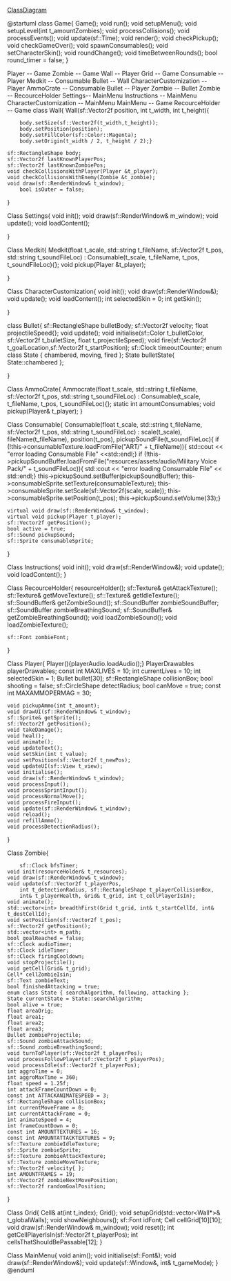 [ClassDiagram](http://www.plantuml.com/plantuml/umla/rHbTRziuyZdw5Rm-1CgU-v7aRe5DkiKwJj8DjawCs4sBAug2aSOMBvHea9JTrkX_FmufqQJYECq1zt012elpCPmPpiUG_KDfAdLTyYJZL2dobfQmIdRm9zqxJdOMWkL4rjLweK3Nyo5KTGVq3XR0KrPfeh_GKjIL_fSeRnaeJpQN8WEb1e9pffYeLDf5dIsWqW6udkTKGwgcHqSJLi9Q8QXoa6kwh83iRiIokthU0Q8XLukGLitfiXgOtUkItd9GaHc3WagQQP3ZEnROB8qvkS5Liy0hscXq0de9K5qZtacw5O8x-Yz88CdlP4gvWkFaHvACEFrcGC-VMpydpa5--O5oZWj7bRoLBFUujS81nH3oEwOH4A2Javfpi50Kc7YJ1hNIecJVgMQY2gJqor8C9DKG2mhaEC90NOSA0DUGYLfcyAVWkJ4m6OFMh9efWnfILc6u91ULqhBES7T50iGM3Jr9--7z4M_emIw8qMuJnFXZO-S6CYtamPJCXM8ekqTSd2vPhejsKG2R5NhFC2OxvXZpRoyKw37x3f6CjENo37ZgddxKx92sMqNOSyQv2NyXhKZxTNGqf3EeD8q8hoIRiQhTYxma1psl8QxsZd-WcYZ5U4ARmEGmBkWS24emaYApELNwhqeiAtUGHiS7AToH8aMOHUkK_S1quQIaxeViwYzp-xMtXUMiWl9RweGZntVxvJboIPUfCmOJ-mEhSh7SjGU4NuQED7yslPYwgdMSMkPlOC--ZRnL8vfLJAUFRLJwZUB2uzTSqDoaXeRA2aliZcv3buHcE_UHJWqjXfFAA8SUKJe_Eb9Q6fqCSCeuND8IUjwWw1YCAuNgyYWi9YPou9t8ziWHyQphN4tzTi4MZRIkXDKFNtHTmTnmZcYUisvpRZx5kJ_hqntCGWKSp6uvbbzplAyQy0nqMv3TMRiyTsLejJaFBEvaGpOiW8kCQOIxivfByM-3P8Pr3f1x1uKQUtCPvKp1Ed-DUzrMTjMBpzFXN1NfaJOoEljvyLCc8UtmpmJbvjIehLeTd6tTew3EMAMCSNUsDubQ3x0DWpGegEgIP2v3DDRwbKbJMjw2XBn7Ih4miTQp6kG4xNT4JdlxlN9yHqUEpT65UU3RY3aF_Cxm-_yZ6vIcccMs3RZ99HWFDYRBBWcIPUq2puO-y8kVTiBJhKy8YlG6x_L8AotrWWqqyOqljL8DdJDdt8fBksunlOXDIVetNJ3r_4tcRPd0LrrBU879Uov5QPcVzQydBv-HlvDWKojYnsgVYLgJrw_9Cv1II9ltQ4qmiw2KPuR4aaELy-CViGA1kYVrT0goeu04PSS1zP8g1Thyr3aJBuUCCqtbDt8ZM0PaHBCxfsTaxN-dAucLlQSdjd6dQtfFUzlhkwuTpoNJW6oDazDxRd-4Run144yhJSYvy7Y4VHG7oJ5voAmRmUiIqiF3PWnPCAbhoidFzVAOFawiCA_YgZqBzFDpDiqqMu1f55hMq71OBSFuRk3EJj8nF1uUmX7rVz7ZWgtY0NPbovW45S2GeQs9pVdleXlwMfiuRY0F4Gt50XuXkSZv9f8WJ2sP6zeiz04ougQv0BADx4G2rOL9AelQlcz87IhWVUk8jk122nE_rxceTACEVeOrtCNXAd6_wTxAnMCVwuajElOhjP7lQ4vDIDXMGURnsWG1HfksZMNO__ZkukPiR89rlnrhibfAgFGx4yFAmJTEGVi6x4QTfY5_Edpr-NZJrBEJjLFtYVZQ9eagXC2Hs8_BpQ30PDQmaHoqaNDDSrQhbYsZrL04oHNRqXyEhqPdryF-MqDmQ1HFeZw90q3q5X0bqFkBHmg4prSNgUuptLeJ_0QQti4fBMbuLI-0ylMALgpqMUgpraRA6gRSoDaOiQ2yXX3dz-tqx0gM1jMHtDXxms29iipFff7o2RUXwD7aefhNEkr2qMULteox5BAa74_t7kgSIV1CeGq_ev04J90qM4yPvpOMklkSWWPRPrtGkVGCwwFBtbKIZOPkkBsTAdmDag4FqxXsed8jH3tPiTxYU1nhBy_hSTK5HnxRqYFt4zEp3u84ZUIiHye_WN9ybS3t7uJEp6_xHf41vwxgN9XptnJHRenPMBLV6wOtv5O2pNLXJbRf58M6CdVRUyJ0IBvOmt9G3MXxrFj9TLjoRjQh_3AdkcZB3Lvqhe5c1UHXeVA7RWSwT-mXcEKSxaEd3EVbWP5hZhNo1cWn7_cxrpeaPs1DJKE78nA1ln1qkGl62yLGLjD7smQ2dwqHKrOnPInmBTgeuAldfWkO0YgpeizdGZ9Tb6Pu5voBfRs9KI_1tyRQTk4MlxVtiOuKFnhnQ39oLn0gWUBJKWJOZrO7qUhGjvx6Mk-_UDnoI6UsXOJOZOtVb-jQLXFXOlh1ZBjNfQoZdiY4yyvMOdl_cysa3JDyVGXXG_gr0H_--ihxICt1nkl-YuD_JXrvStJdafPWxz-d9WITjA25zYUJ_k2l_kN5i3yv6u_EpavHyiQcJkAc7auEMCBjHav-Y79dqKKsXMBSgFsF1ZnzHDdXrVlBoUJiu-JzjPjWVjs0ToO5LByPec3eRC8W63lZoToXtM8ZPpZuRgO8fjw7NdrMDg7MMfzVzuVEfj-wB4xcfP67SjjYrgMIjCf5-LPGxYdYJePbPUMgoIwXkfaeM9N3LumwH7V-AyM2mdg9Bzc_lB6rYOjRod6jrZo5M5xYq_2jgAMoiloGotByQOgPhMKe_DF-gy_uxwdFeX8K-CSwLpV3VlHeTk7-Qb9GFIv4pVCJ656bS5R-j7_mERmU-PV_LT3X7do8GnDtdtX5Gu86vPlUZ9Om53dOczeVXhik-Ny0)

@startuml
class Game{
	Game();
	void run();
	void setupMenu();
	void setupLevel(int t_amountZombies);
	void processCollisions();
	void processEvents();
	void update(sf::Time);
	void render();
	void checkPickup();
	void checkGameOver();
	void spawnConsumables();
	void setCharacterSkin();
	void roundChange();
	void timeBetweenRounds();
	bool round_timer = false;
}

Player -- Game
Zombie -- Game
Wall -- Player
Grid -- Game
Consumable -- Player
Medkit -- Consumable 
Bullet -- Wall
CharacterCustomization -- Player
AmmoCrate -- Consumable
Bullet -- Player
Zombie -- Bullet
Zombie -- RecourceHolder 
Settings-- MainMenu
Instructions -- MainMenu
CharacterCustomization -- MainMenu
MainMenu -- Game
RecourceHolder -- Game
class Wall{
	Wall(sf::Vector2f position, int t_width, int t_height){
	
		body.setSize(sf::Vector2f(t_width,t_height));
		body.setPosition(position);
		body.setFillColor(sf::Color::Magenta);
		body.setOrigin(t_width / 2, t_height / 2);}
	
	sf::RectangleShape body;
	sf::Vector2f lastKnownPlayerPos;
	sf::Vector2f lastKnownZombiePos;
	void checkCollisionsWithPlayer(Player &t_player);
	void checkCollisionsWithEnemy(Zombie &t_zombie);
	void draw(sf::RenderWindow& t_window);
        bool isOuter = false;
}



Class Settings{
	void init();
	void draw(sf::RenderWindow& m_window);
	void update();
	void loadContent();


}


Class Medkit{
	Medkit(float t_scale, std::string t_fileName,
        sf::Vector2f t_pos, std::string t_soundFileLoc) : 
        Consumable(t_scale, t_fileName, t_pos, t_soundFileLoc){};
	void pickup(Player &t_player);

}

Class CharacterCustomization{
	void init();
	void draw(sf::RenderWindow&);
	void update();
	void loadContent();
	int selectedSkin = 0;
	int getSkin();

}



class Bullet{
	sf::RectangleShape bulletBody;
	sf::Vector2f velocity;
	float projectileSpeed{};
	void update();
	void initialise(sf::Color t_bulletColor, sf::Vector2f t_bulletSize, float t_projectileSpeed);
	void fire(sf::Vector2f t_goalLocation,sf::Vector2f t_startPosition);
	sf::Clock timeoutCounter;
	enum class State { chambered, moving, fired };
	State bulletState{ State::chambered };

}


Class AmmoCrate{
	Ammocrate(float t_scale, std::string t_fileName,
        sf::Vector2f t_pos, std::string t_soundFileLoc) : 
        Consumable(t_scale, t_fileName, t_pos, t_soundFileLoc){};
	static int amountConsumables;
	void pickup(Player& t_player);
}


Class Consumable{
	Consumable(float t_scale, std::string t_fileName,
 sf::Vector2f t_pos, std::string t_soundFileLoc) :
 scale(t_scale), fileName(t_fileName),
 position(t_pos), pickupSoundFile(t_soundFileLoc){
		if (!this->consumableTexture.loadFromFile("ART/" + t_fileName)){
			std::cout << "error loading Consumable File" <<std::endl;}
		if (!this->pickupSoundBuffer.loadFromFile("resources/assets/audio/Military Voice Pack/" + t_soundFileLoc)){
			std::cout << "error loading Consumable File" << std::endl;}
		this->pickupSound.setBuffer(pickupSoundBuffer);
		this->consumableSprite.setTexture(consumableTexture);
		this->consumableSprite.setScale(sf::Vector2f(scale, scale));
		this->consumableSprite.setPosition(t_pos); 
		this->pickupSound.setVolume(33);}
	
	virtual void draw(sf::RenderWindow& t_window);
	virtual void pickup(Player t_player);
	sf::Vector2f getPosition();
	bool active = true;
	sf::Sound pickupSound;
	sf::Sprite consumableSprite;
}



Class Instructions{
	void init();
	void draw(sf::RenderWindow&);
	void update();
	void loadContent();
}



Class RecourceHolder{
    resourceHolder();
    sf::Texture& getAttackTexture();
    sf::Texture& getMoveTexture();
    sf::Texture& getIdleTexture();
    sf::SoundBuffer& getZombieSound();
    sf::SoundBuffer zombieSoundBuffer;
    sf::SoundBuffer zombieBreathingSound;
    sf::SoundBuffer& getZombieBreathingSound();
    void loadZombieSound();
    void loadZombieTexture();


    sf::Font zombieFont;
}


Class Player{
Player(){playerAudio.loadAudio();}
	PlayerDrawables playerDrawables;
	const int MAXLIVES = 10;
	int currentLives = 10;
	int selectedSkin = 1;
	Bullet bullet[30];
	sf::RectangleShape	collisionBox;
	bool shooting = false;
	sf::CircleShape detectRadius;
	bool canMove = true;
	const int MAXAMMOPERMAG = 30;


	void pickupAmmo(int t_amount);
	void drawUI(sf::RenderWindow& t_window);
	sf::Sprite& getSprite();
	sf::Vector2f getPosition();
	void takeDamage();
	void heal();
	void animate();
	void updateText();
	void setSkin(int t_value);
	void setPosition(sf::Vector2f t_newPos);
	void updateUI(sf::View t_view);
	void initialise();
	void draw(sf::RenderWindow& t_window);
	void processInput();
	void processSprintInput();
	void processNormalMove();
	void processFireInput();
	void update(sf::RenderWindow& t_window);
	void reload();
	void refillAmmo();
	void processDetectionRadius();



}



Class Zombie{

        sf::Clock bfsTimer;
	void init(resourceHolder& t_resources);
	void draw(sf::RenderWindow& t_window);
	void update(sf::Vector2f t_playerPos,
        int t_detectionRadius, sf::RectangleShape t_playerCollisionBox,
        int& t_playerHealth, Grid& t_grid, int t_cellPlayerIsIn);
	void animate();
	std::vector<int> breadthFirst(Grid t_grid, int& t_startCellId, int& t_destCellId);
	void setPosition(sf::Vector2f t_pos);
	sf::Vector2f getPosition();
	std::vector<int> m_path;
	bool goalReached = false;
	sf::Clock audioTimer;
	sf::Clock idleTimer;
	sf::Clock firingCooldown;
	void stopProjectile();
	void getCell(Grid& t_grid);
	Cell* cellZombieIsin;
	sf::Text zombieText;
	bool finishedAttacking = true;
	enum class State { searchAlgorithm, following, attacking };
	State currentState = State::searchAlgorithm;
	bool alive = true;
	float areaOrig;
	float area1;
	float area2;
	float area3;
	Bullet zombieProjectile;
	sf::Sound zombieAttackSound;
	sf::Sound zombieBreathingSound;
	void turnToPlayer(sf::Vector2f t_playerPos);
	void processFollowPlayer(sf::Vector2f t_playerPos);
	void processIdle(sf::Vector2f t_playerPos);
	int aggroTime = 0;
	int aggroMaxTime = 360;
	float speed = 1.25f;
	int attackFrameCountDown = 0;
	const int ATTACKANIMATESPEED = 3;
	sf::RectangleShape collisionBox;
	int currentMoveFrame = 0;
	int currentAttackFrame = 0;
	int animateSpeed = 4;
	int frameCountDown = 0;
	const int AMOUNTTEXTURES = 16;
	const int AMOUNTATTACKTEXTURES = 9;
	sf::Texture zombieIdleTexture;
	sf::Sprite zombieSprite;
	sf::Texture zombieAttackTexture;
	sf::Texture zombieMoveTexture;
	sf::Vector2f velocity{ };
	int AMOUNTFRAMES = 19;
	sf::Vector2f zombieNextMovePosition;
	sf::Vector2f randomGoalPosition;


}



Class Grid{
	Cell& at(int t_index);
	Grid();
	void setupGrid(std::vector<Wall*>& t_globalWalls);
	void showNeighbours();
	sf::Font idFont;
	Cell cellGrid[10][10];
	void draw(sf::RenderWindow& m_window);
	void reset();
	int getCellPlayerIsIn(sf::Vector2f t_playerPos);
	int cellsThatShouldBePassable[12];
}



Class MainMenu{
	void anim();
	void initialise(sf::Font&);
	void draw(sf::RenderWindow&);
	void update(sf::Window&, int& t_gameMode);
}
@enduml
